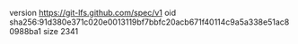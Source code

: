 version https://git-lfs.github.com/spec/v1
oid sha256:91d380e371c020e0013119bf7bbfc20acb671f40114c9a5a338e51ac80988ba1
size 2341
